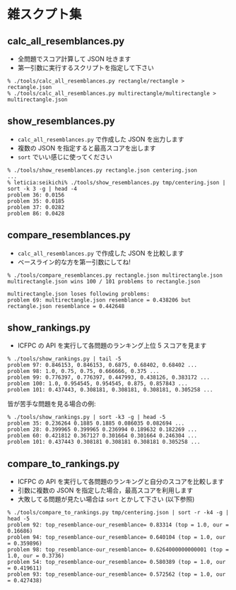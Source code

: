 # 雑スクプト集

## calc_all_resemblances.py

- 全問題でスコア計算して JSON 吐きます
- 第一引数に実行するスクリプトを指定して下さい

```
% ./tools/calc_all_resemblances.py rectangle/rectangle > rectangle.json
% ./tools/calc_all_resemblances.py multirectangle/multirectangle > multirectangle.json
```

## show_resemblances.py

- `calc_all_resemblances.py` で作成した JSON を出力します
- 複数の JSON を指定すると最高スコアを出します
- `sort` でいい感じに使ってください

```
% ./tools/show_resemblances.py rectangle.json centering.json
...
% leticia:seikichi% ./tools/show_resemblances.py tmp/centering.json | sort -k 3 -g | head -4
problem 36: 0.0156
problem 35: 0.0185
problem 37: 0.0282
problem 86: 0.0428
```

## compare_resemblances.py

- `calc_all_resemblances.py` で作成した JSON を比較します
- ベースライン的な方を第一引数にしてね!

```
% ./tools/compare_resemblances.py rectangle.json multirectangle.json
multirectangle.json wins 100 / 101 problems to rectangle.json

multirectangle.json loses following problems:
problem 69: multirectangle.json resemblance = 0.438206 but rectangle.json resemblance = 0.442648
```

## show_rankings.py

- ICFPC の API を実行して各問題のランキング上位 5 スコアを見ます

```
% ./tools/show_rankings.py | tail -5
problem 97: 0.846153, 0.846153, 0.6875, 0.68402, 0.68402 ...
problem 98: 1.0, 0.75, 0.75, 0.666666, 0.375 ...
problem 99: 0.776397, 0.776397, 0.447993, 0.438126, 0.383172 ...
problem 100: 1.0, 0.954545, 0.954545, 0.875, 0.857843 ...
problem 101: 0.437443, 0.308181, 0.308181, 0.308181, 0.305258 ...
```

皆が苦手な問題を見る場合の例:

```
% ./tools/show_rankings.py | sort -k3 -g | head -5
problem 35: 0.236264 0.1885 0.1885 0.086035 0.082694 ...
problem 28: 0.399965 0.399965 0.236994 0.189632 0.182269 ...
problem 60: 0.421812 0.367127 0.301664 0.301664 0.246304 ...
problem 101: 0.437443 0.308181 0.308181 0.308181 0.305258 ...
```

## compare_to_rankings.py

- ICFPC の API を実行して各問題のランキングと自分のスコアを比較します
- 引数に複数の JSON を指定した場合，最高スコアを利用します
- 大敗してる問題が見たい場合は `sort` とかして下さい (以下参照)

```
% ./tools/compare_to_rankings.py tmp/centering.json | sort -r -k4 -g | head -5
problem 92: top_resemblance-our_resemblance= 0.83314 (top = 1.0, our = 0.16686)
problem 94: top_resemblance-our_resemblance= 0.640104 (top = 1.0, our = 0.359896)
problem 98: top_resemblance-our_resemblance= 0.6264000000000001 (top = 1.0, our = 0.3736)
problem 54: top_resemblance-our_resemblance= 0.580389 (top = 1.0, our = 0.419611)
problem 93: top_resemblance-our_resemblance= 0.572562 (top = 1.0, our = 0.427438)
```
